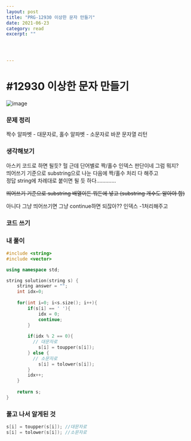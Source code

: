 ```yaml
---
layout: post
title: "PRG-12930 이상한 문자 만들기" 
date: 2021-06-23
category: read 
excerpt: ""




---
```


# #12930 이상한 문자 만들기

![image](https://user-images.githubusercontent.com/28949235/123073793-b3dd5b00-d451-11eb-9982-09ab7f606c9e.png)

### 문제 정리

짝수 알파벳 - 대문자로, 홀수 알파벳 - 소문자로 바꾼 문자열 리턴

### 생각해보기

아스키 코드로 하면 될듯? 헐 근데 단어별로 짝/홀수 인덱스 판단이네 그럼 뭐지?  
띄어쓰기 기준으로 substring으로 나눈 다음에 짝/홀수 처리 다 해주고  
정답 string에 차례대로 붙이면 될 듯 하다.............

~~띄어쓰기 기준으로 substring 배열이든 뭐든에 넣고 (substring 개수도 알아야 함)~~

아니다 그냥 띄어쓰기면 그냥 continue하면 되잖아?? 인덱스 -1처리해주고

### 코드 쓰기

### 내 풀이

```c++
#include <string>
#include <vector>

using namespace std;

string solution(string s) {
    string answer = "";
    int idx=0;
    
    for(int i=0; i<s.size(); i++){
        if(s[i] == ' '){
            idx = 0;
            continue;
        }
        
        if(idx % 2 == 0){
          // 대문자로  
            s[i] = toupper(s[i]);
        } else {
          // 소문자로
            s[i] = tolower(s[i]);
        }
        idx++;
    }
    
    return s;
}
```



### 풀고 나서 알게된 것

```c++
s[i] = toupper(s[i]); //대문자로
s[i] = tolower(s[i]); //소문자로
```


